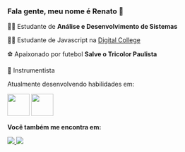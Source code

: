 ### Fala gente, meu nome é Renato 👋

👨‍🎓 Estudante de **Análise e Desenvolvimento de Sistemas**

👨‍🎓 Estudante de Javascript na [Digital College](https://digitalcollege.com.br/)

⚽ Apaixonado por futebol **Salve o Tricolor Paulista**

🎹 Instrumentista

Atualmente desenvolvendo habilidades em:

<div display="inline">
  <img width="50" heigth="50" src="https://cdn.jsdelivr.net/gh/devicons/devicon/icons/html5/html5-original-wordmark.svg" />
  <img width="50" heigth="50" src="https://cdn.jsdelivr.net/gh/devicons/devicon/icons/tailwindcss/tailwindcss-plain.svg" />
</div>


**Você também me encontra em:**

<a href="https://www.linkedin.com/in/renato-holanda-64975499"/>
 <img src="https://img.shields.io/badge/linkedin-%230077B5.svg?style=for-the-badge&logo=linkedin&logoColor=white">
</a>

<a href="https://mail.google.com/mail/u/0/?tab=rm&ogbl#inbox"/>
 <img src="https://img.shields.io/badge/Gmail-D14836?style=for-the-badge&logo=gmail&logoColor=white">
</a>

